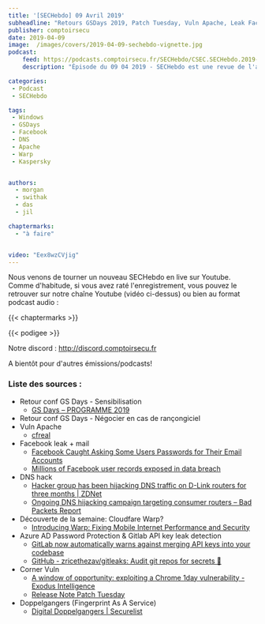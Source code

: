 ```yaml
---
title: '[SECHebdo] 09 Avril 2019'
subheadline: "Retours GSDays 2019, Patch Tuesday, Vuln Apache, Leak Facebook tiers, DNS Hack, Dopplegangers, Warp, etc."
publisher: comptoirsecu
date: 2019-04-09
image:  /images/covers/2019-04-09-sechebdo-vignette.jpg
podcast:
    feed: https://podcasts.comptoirsecu.fr/SECHebdo/CSEC.SECHebdo.2019-04-09.mp3
    description: "Épisode du 09 04 2019 - SECHebdo est une revue de l'actualité cybersécurité réalisée en live sur Youtube, généralement le mardi soir."

categories:
 - Podcast
 - SECHebdo

tags:
 - Windows
 - GSDays
 - Facebook
 - DNS
 - Apache
 - Warp
 - Kaspersky


authors:
  - morgan
  - swithak
  - das
  - jil

chaptermarks:
  - "à faire"


video: "Eex8wzCVjig"
---
```


Nous venons de tourner un nouveau SECHebdo en live sur Youtube. Comme d'habitude, si vous avez raté l'enregistrement, vous pouvez le retrouver sur notre chaîne Youtube (vidéo ci-dessus) ou bien au format podcast audio :

{{< chaptermarks >}}

{{< podigee >}}

Notre discord : <http://discord.comptoirsecu.fr>

A bientôt pour d'autres émissions/podcasts!

### Liste des sources :

*  Retour conf GS Days - Sensibilisation
	* [GS Days – PROGRAMME 2019](https://www.gsdays.fr/PROGRAMME-2019.html)
*  Retour conf GS Days - Négocier en cas de rançongiciel
*  Vuln Apache
	* [cfreal](https://cfreal.github.io/carpe-diem-cve-2019-0211-apache-local-root.html)
*  Facebook leak + mail
	* [Facebook Caught Asking Some Users Passwords for Their Email Accounts](https://thehackernews.com/2019/04/facebook-email-password.html)
	* [Millions of Facebook user records exposed in data breach](https://www.telegraph.co.uk/technology/2019/04/03/millions-facebook-user-records-exposed-data-breach/)
*  DNS hack
	* [Hacker group has been hijacking DNS traffic on D-Link routers for three months | ZDNet](https://www.zdnet.com/article/hacker-group-has-been-hijacking-dns-traffic-on-d-link-routers-for-three-months/)
	* [Ongoing DNS hijacking campaign targeting consumer routers – Bad Packets Report](https://badpackets.net/ongoing-dns-hijacking-campaign-targeting-consumer-routers/)
*  Découverte de la semaine: Cloudfare Warp?
	* [Introducing Warp: Fixing Mobile Internet Performance and Security](https://blog.cloudflare.com/1111-warp-better-vpn/)
*  Azure AD Password Protection & Gitlab API key leak detection
	* [GitLab now automatically warns against merging API keys into your codebase](https://thenextweb.com/dd/2019/03/22/gitlab-now-automatically-warns-against-merging-api-keys-into-your-codebase/)
	* [GitHub - zricethezav/gitleaks: Audit git repos for secrets 🔑](https://github.com/zricethezav/gitleaks)
*  Corner Vuln
	* [A window of opportunity: exploiting a Chrome 1day vulnerability - Exodus Intelligence](https://blog.exodusintel.com/2019/04/03/a-window-of-opportunity/)
	* [Release Note Patch Tuesday](https://portal.msrc.microsoft.com/en-us/security-guidance/releasenotedetail/18306ed5-1019-e911-a98b-000d3a33a34d)
*  Doppelgangers (Fingerprint As A Service)
	* [Digital Doppelgangers | Securelist](https://securelist.com/digital-doppelgangers/90378/)
